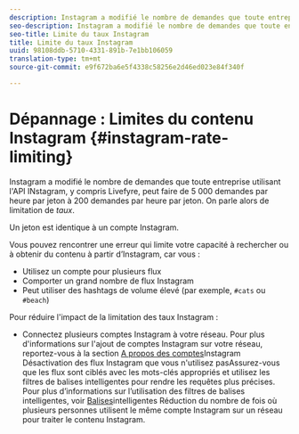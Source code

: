 ```yaml
---
description: Instagram a modifié le nombre de demandes que toute entreprise utilisant l'API Instagram, y compris Livefyre, peut faire de 5 000 demandes par heure par jeton à 200 demandes par heure par jeton. On parle alors de limitation de taux.
seo-description: Instagram a modifié le nombre de demandes que toute entreprise utilisant l'API Instagram, y compris Livefyre, peut faire de 5 000 demandes par heure par jeton à 200 demandes par heure par jeton. On parle alors de limitation de taux.
seo-title: Limite du taux Instagram
title: Limite du taux Instagram
uuid: 98108ddb-5710-4331-891b-7e1bb106059
translation-type: tm+mt
source-git-commit: e9f672ba6e5f4338c58256e2d46ed023e84f340f

---
```



# Dépannage : Limites du contenu Instagram {#instagram-rate-limiting}

Instagram a modifié le nombre de demandes que toute entreprise utilisant l'API INstagram, y compris Livefyre, peut faire de 5 000 demandes par heure par jeton à 200 demandes par heure par jeton. On parle alors de limitation de *taux*.

Un jeton est identique à un compte Instagram.

Vous pouvez rencontrer une erreur qui limite votre capacité à rechercher ou à obtenir du contenu à partir d’Instagram, car vous :

* Utilisez un compte pour plusieurs flux
* Comporter un grand nombre de flux Instagram
* Peut utiliser des hashtags de volume élevé (par exemple, `#cats` ou `#beach`)

Pour réduire l'impact de la limitation des taux Instagram :

* Connectez plusieurs comptes Instagram à votre réseau. Pour plus d'informations sur l'ajout de comptes Instagram sur votre réseau, reportez-vous à la section [A propos des comptes](/help/using/c-users-creating-accounts-with-studio-access/t-configure-social-accout-instagram/c-about-instagram-accounts.md)Instagram Désactivation des flux Instagram que vous n'utilisez pasAssurez-vous que les flux sont ciblés avec les mots-clés appropriés et utilisez les filtres de balises intelligentes pour rendre les requêtes plus précises. Pour plus d’informations sur l’utilisation des filtres de balises intelligentes, voir [Balises](/help/using/c-features-livefyre/c-smart-tags/c-smart-tags.md)intelligentes Réduction du nombre de fois où plusieurs personnes utilisent le même compte Instagram sur un réseau pour traiter le contenu Instagram.